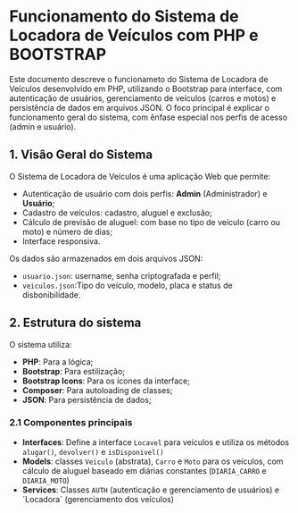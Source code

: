# Funcionamento do Sistema de Locadora de Veículos com PHP e BOOTSTRAP

Este documento descreve o funcionameto do Sistema de Locadora de Veículos desenvolvido em PHP, utilizando o Bootstrap para interface, com autenticação de usuários, gerenciamento de veículos (carros e motos) e persistência de dados em arquivos JSON. O foco principal é explicar o funcionamento geral do sistema, com ênfase especial nos perfis de acesso (admin e usuário).

## 1. Visâo Geral do Sistema

O Sistema de Locadora de Veículos é uma aplicação Web que permite:
- Autenticação de usuário com dois perfis: **Admin** (Administrador) e **Usuário**;
- Cadastro de veículos: cadastro, aluguel e exclusão;
- Cálculo de previsão de aluguel: com base no tipo de veículo (carro ou moto) e número de dias;
- Interface responsiva.

Os dados são armazenados em dois arquivos JSON:
- `usuario.json`: username, senha criptografada e perfil;
- `veiculos.json`:Tipo do veículo, modelo, placa e status de disbonibilidade.

## 2. Estrutura do sistema 
O sistema utiliza:
- **PHP**: Para a lógica;
- **Bootstrap**: Para estilização;
- **Bootstrap Icons**: Para os ícones da interface;
- **Composer**: Para autoloading de classes;
- **JSON**: Para persistência de dados;

### 2.1 Componentes principais
- **Interfaces**: Define a interface `Locavel` para veículos e utiliza os métodos `alugar()`, `devolver()` e `isDisponivel()`
- **Models**: classes `Veiculo` (abstrata), `Carro` e `Moto` para os veículos, com cálculo de aluguel baseado em diárias constantes (`DIARIA_CARRO` e `DIARIA_MOTO`)
- **Services**: Classes `AUTH` (autenticação e gerenciamento de usuários) e ´Locadora´ (gerenciamento dos veículos)
